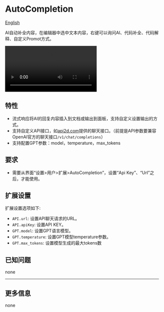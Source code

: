 # AutoCompletion

[English](./i18n/en/README.md)

AI自动补全内容，在编辑器中选中文本内容，右键可以询问AI、代码补全、代码解释、自定义Promot方式。

<video controls>
    <source src="https://walkingon.github.io/videos/vscode-ext-autocompletion-show.mp4" type="video/mp4">
</video>

## 特性

- 流式响应将AI的回复内容插入到文档或输出到面板，支持自定义设置输出的方式。
- 支持自定义API接口，如[api2d.com](https://api2d.com/)提供的聊天接口。（前提是API参数要兼容OpenAI官方的聊天接口`/v1/chat/completions`）
- 支持配置GPT参数：model，temperature，max_tokens

## 要求

- 需要从界面“设置>用户>扩展>AutoCompletion”，设置“Api Key”、“Url”之后，才能使用。

## 扩展设置

扩展设置选项如下:

- `API.url`: 设置API聊天请求的URL。
- `API.apiKey`: 设置API KEY。
- `GPT.model`: 设置GPT语言模型。
- `GPT.temperature`: 设置GPT模型temperature参数。
- `GPT.max_tokens`: 设置模型生成的最大tokens数

## 已知问题

none

---

## 更多信息

none